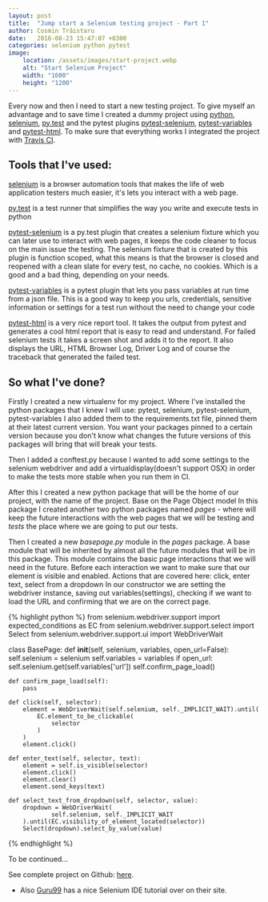 ```yaml
---
layout: post
title:  "Jump start a Selenium testing project - Part 1"
author: Cosmin Trăistaru
date:   2016-08-23 15:47:07 +0300
categories: selenium python pytest
image:
    location: /assets/images/start-project.webp
    alt: "Start Selenium Project"
    width: "1600"
    height: "1200"
---
```


Every now and then I need to start a new testing project. To give myself an advantage
and to save time I created a dummy project using [python], [selenium], [py.test] and
the pytest plugins [pytest-selenium], [pytest-variables] and [pytest-html]. To make
sure that everything works I integrated the project with [Travis CI].

## Tools that I've used:

[selenium] is a browser automation tools that makes the life of web application testers
 much easier, it's lets you interact with a web page.

[py.test] is a test runner that simplifies the way you write and execute tests in python

[pytest-selenium] is a py.test plugin that creates a selenium fixture
which you can later use to interact with web pages, it keeps the code cleaner
to focus on the main issue the testing. The selenium fixture that is created
by this plugin is function scoped, what this means is that the browser is
closed and reopened with a clean slate for every test, no cache, no cookies.
Which is a good and a bad thing, depending on your needs.

[pytest-variables] is a pytest plugin that lets you pass variables at run time
from a json file. This is a good way to keep you urls, credentials, sensitive information
or settings for a test run without the need to change your code

[pytest-html] is a very nice report tool. It takes the output from pytest and generates a
cool html report that is easy to read and understand. For failed selenium tests
it takes a screen shot and adds it to the report. It also displays the URL,
HTML Browser Log, Driver Log and of course the traceback that generated the failed test.


## So what I've done?

Firstly I created a new virtualenv for my project. Where I've installed the
python packages that
I knew I will use: pytest, selenium, pytest-selenium, pytest-variables
I also added them to the requirements.txt file, pinned them at their latest
current version.
You want your packages pinned to a certain version because you don't know what
changes the future versions of this packages will bring that will break your tests.

Then I added a conftest.py because I wanted to add some settings to the selenium
webdriver and add a virtualdisplay(doesn't support OSX) in order to make the tests
more stable when you run them in CI.

After this I created a new python package that will be the home of our project, with
the name of the project. Base on the Page Object model In this package
I created another two python packages named _pages_ - where will keep the future interactions
with the web pages that we will be testing and _tests_ the place where we are going to put our tests.

Then I created a new _basepage.py_ module in the _pages_ package. A base module that will be inherited by
almost all the future modules that will be in this package. This module contains the basic page interactions
that we will need in the future.
Before each interaction we want to make sure that our element is visible and enabled.
Actions that are covered here: click, enter text, select from a dropdown
In our constructor we are setting the webdriver instance, saving out variables(settings), checking
if we want to load the URL and confirming that we are on the correct page.

{% highlight python %}
from selenium.webdriver.support import expected_conditions as EC
from selenium.webdriver.support.select import Select
from selenium.webdriver.support.ui import WebDriverWait


class BasePage:
    def __init__(self, selenium, variables, open_url=False):
        self.selenium = selenium
        self.variables = variables
        if open_url:
            self.selenium.get(self.variables['url'])
        self.confirm_page_load()

    def confirm_page_load(self):
        pass

    def click(self, selector):
        element = WebDriverWait(self.selenium, self._IMPLICIT_WAIT).until(
            EC.element_to_be_clickable(
                selector
            )
        )
        element.click()

    def enter_text(self, selector, text):
        element = self.is_visible(selector)
        element.click()
        element.clear()
        element.send_keys(text)

    def select_text_from_dropdown(self, selector, value):
        dropdown = WebDriverWait(
                self.selenium, self._IMPLICIT_WAIT
        ).until(EC.visibility_of_element_located(selector))
        Select(dropdown).select_by_value(value)
{% endhighlight %}

To be continued...

See complete project on Github: [here].

 - Also [Guru99] has a nice Selenium IDE tutorial over on their site.

[Guru99]: https://www.guru99.com/install-selenuim-ide.html
[python]: https://www.python.org/
[selenium]: https://pypi.python.org/pypi/selenium
[py.test]: https://pytest.org/
[pytest-selenium]: https://pytest-selenium.readthedocs.io/
[pytest-variables]: https://pypi.python.org/pypi/pytest-variables
[pytest-html]: https://pypi.python.org/pypi/pytest-html
[Travis CI]: https://travis-ci.org/
[here]: https://github.com/CosminTraistaru/selenium_start
